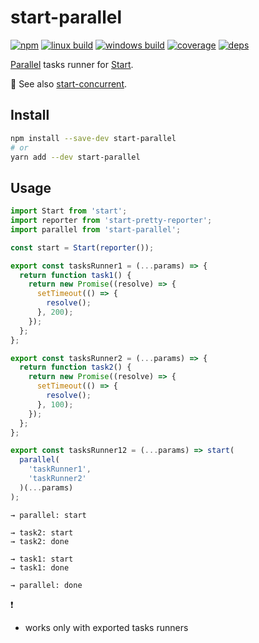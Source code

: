 # start-parallel

[![npm](https://img.shields.io/npm/v/start-parallel.svg?style=flat-square)](https://www.npmjs.com/package/start-parallel)
[![linux build](https://img.shields.io/travis/start-runner/parallel/master.svg?label=linux&style=flat-square)](https://travis-ci.org/start-runner/parallel)
[![windows build](https://img.shields.io/appveyor/ci/start-runner/parallel/master.svg?label=windows&style=flat-square)](https://ci.appveyor.com/project/start-runner/parallel)
[![coverage](https://img.shields.io/codecov/c/github/start-runner/parallel/master.svg?style=flat-square)](https://codecov.io/github/start-runner/parallel)
[![deps](https://img.shields.io/gemnasium/start-runner/parallel.svg?style=flat-square)](https://gemnasium.com/start-runner/parallel)

[Parallel](https://bytearcher.com/articles/parallel-vs-concurrent/) tasks runner for [Start](https://github.com/start-runner/start).

:information_desk_person: See also [start-concurrent](https://github.com/start-runner/concurrent).

## Install

```sh
npm install --save-dev start-parallel
# or
yarn add --dev start-parallel
```

## Usage

```js
import Start from 'start';
import reporter from 'start-pretty-reporter';
import parallel from 'start-parallel';

const start = Start(reporter());

export const tasksRunner1 = (...params) => {
  return function task1() {
    return new Promise((resolve) => {
      setTimeout(() => {
        resolve();
      }, 200);
    });
  };
};

export const tasksRunner2 = (...params) => {
  return function task2() {
    return new Promise((resolve) => {
      setTimeout(() => {
        resolve();
      }, 100);
    });
  };
};

export const tasksRunner12 = (...params) => start(
  parallel(
    'taskRunner1',
    'taskRunner2'
  )(...params)
);
```

```
→ parallel: start

→ task2: start
→ task2: done

→ task1: start
→ task1: done

→ parallel: done
```

:heavy_exclamation_mark:

* works only with exported tasks runners
